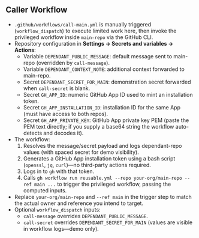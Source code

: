 ## Caller Workflow
- `.github/workflows/call-main.yml` is manually triggered (`workflow_dispatch`) to execute limited work here, then invoke the privileged workflow inside `main-repo` via the GitHub CLI.
- Repository configuration in **Settings → Secrets and variables → Actions**:
  - Variable `DEPENDANT_PUBLIC_MESSAGE`: default message sent to main-repo (overridden by `call-message`).
  - Variable `DEPENDANT_CONTEXT_NOTE`: additional context forwarded to main-repo.
  - Secret `DEPENDANT_SECRET_FOR_MAIN`: demonstration secret forwarded when `call-secret` is blank.
  - Secret `GH_APP_ID`: numeric GitHub App ID used to mint an installation token.
  - Secret `GH_APP_INSTALLATION_ID`: installation ID for the same App (must have access to both repos).
  - Secret `GH_APP_PRIVATE_KEY`: GitHub App private key PEM (paste the PEM text directly; if you supply a base64 string the workflow auto-detects and decodes it).
- The workflow:
  1. Resolves the message/secret payload and logs dependant-repo values (with spaced secret for demo visibility).
  2. Generates a GitHub App installation token using a bash script (`openssl`, `jq`, `curl`)—no third-party actions required.
  3. Logs in to `gh` with that token.
  4. Calls `gh workflow run reusable.yml --repo your-org/main-repo --ref main ...` to trigger the privileged workflow, passing the computed inputs.
- Replace `your-org/main-repo` and `--ref main` in the trigger step to match the actual owner and reference you intend to target.
- Optional `workflow_dispatch` inputs:
  - `call-message` overrides `DEPENDANT_PUBLIC_MESSAGE`.
  - `call-secret` overrides `DEPENDANT_SECRET_FOR_MAIN` (values are visible in workflow logs—demo only).
